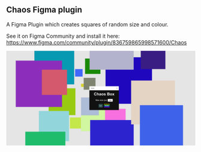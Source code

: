 ## Chaos Figma plugin
A Figma Plugin which creates squares of random size and colour.

See it on Figma Community and install it here: https://www.figma.com/community/plugin/836759865998571600/Chaos

![Chaos plugin in action](https://github.com/jtewright/chaos/blob/master/screenshot.png?raw=true)
